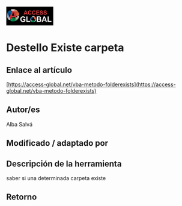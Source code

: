 ﻿![Access-global](/blob/main/Images/Logo1.png)
# Destello Existe carpeta
## Enlace al artículo
[https://access-global.net/vba-metodo-folderexists](https://access-global.net/vba-metodo-folderexists)
## Autor/es
Alba Salvá
## Modificado / adaptado por

## Descripción de la herramienta
saber si una determinada carpeta existe
## Retorno



